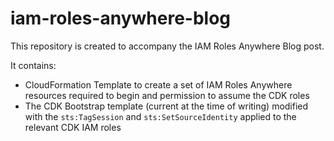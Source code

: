 # iam-roles-anywhere-blog

This repository is created to accompany the IAM Roles Anywhere Blog post.

It contains:

* CloudFormation Template to create a set of IAM Roles Anywhere resources required to begin and permission to assume the CDK roles
* The CDK Bootstrap template (current at the time of writing) modified with the `sts:TagSession` and `sts:SetSourceIdentity` applied to the relevant CDK IAM roles
